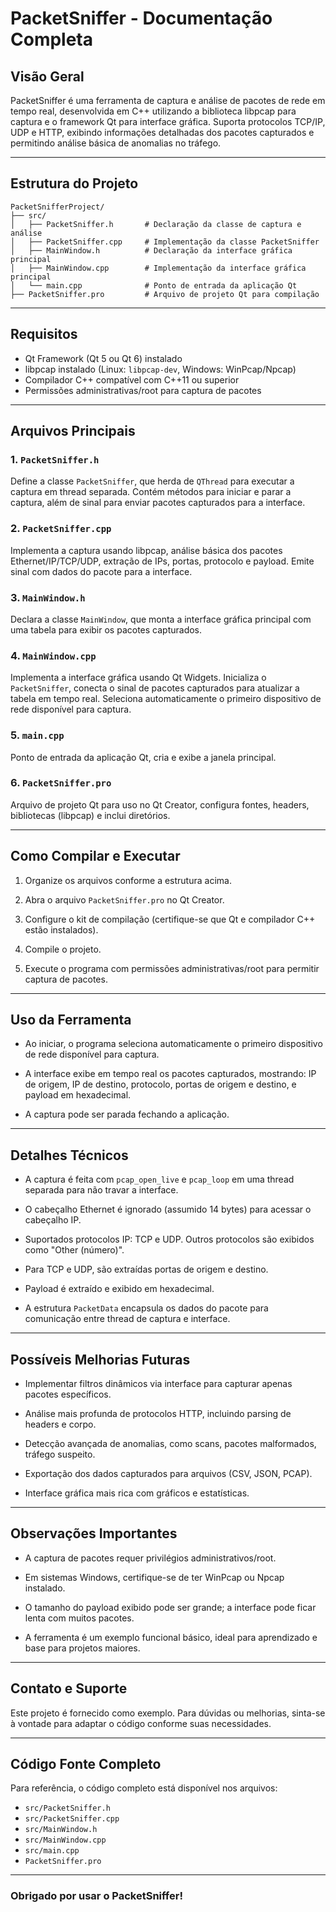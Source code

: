 # PacketSniffer - Documentação Completa

## Visão Geral
PacketSniffer é uma ferramenta de captura e análise de pacotes de rede em tempo real, desenvolvida em C++ utilizando a biblioteca libpcap para captura e o framework Qt para interface gráfica. Suporta protocolos TCP/IP, UDP e HTTP, exibindo informações detalhadas dos pacotes capturados e permitindo análise básica de anomalias no tráfego.

---

## Estrutura do Projeto
```
PacketSnifferProject/
├── src/
│   ├── PacketSniffer.h       # Declaração da classe de captura e análise
│   ├── PacketSniffer.cpp     # Implementação da classe PacketSniffer
│   ├── MainWindow.h          # Declaração da interface gráfica principal
│   ├── MainWindow.cpp        # Implementação da interface gráfica principal
│   └── main.cpp              # Ponto de entrada da aplicação Qt
├── PacketSniffer.pro         # Arquivo de projeto Qt para compilação
```

---

## Requisitos

- Qt Framework (Qt 5 ou Qt 6) instalado
- libpcap instalado (Linux: `libpcap-dev`, Windows: WinPcap/Npcap)
- Compilador C++ compatível com C++11 ou superior
- Permissões administrativas/root para captura de pacotes

---

## Arquivos Principais

### 1. `PacketSniffer.h`
Define a classe `PacketSniffer`, que herda de `QThread` para executar a captura em thread separada. Contém métodos para iniciar e parar a captura, além de sinal para enviar pacotes capturados para a interface.

### 2. `PacketSniffer.cpp`
Implementa a captura usando libpcap, análise básica dos pacotes Ethernet/IP/TCP/UDP, extração de IPs, portas, protocolo e payload. Emite sinal com dados do pacote para a interface.

### 3. `MainWindow.h`
Declara a classe `MainWindow`, que monta a interface gráfica principal com uma tabela para exibir os pacotes capturados.
### 4. `MainWindow.cpp`

Implementa a interface gráfica usando Qt Widgets. Inicializa o `PacketSniffer`, conecta o sinal de pacotes capturados para atualizar a tabela em tempo real. Seleciona automaticamente o primeiro dispositivo de rede disponível para captura.

### 5. `main.cpp`

Ponto de entrada da aplicação Qt, cria e exibe a janela principal.

### 6. `PacketSniffer.pro`

Arquivo de projeto Qt para uso no Qt Creator, configura fontes, headers, bibliotecas (libpcap) e inclui diretórios.

---

## Como Compilar e Executar

1. Organize os arquivos conforme a estrutura acima.

2. Abra o arquivo `PacketSniffer.pro` no Qt Creator.

3. Configure o kit de compilação (certifique-se que Qt e compilador C++ estão instalados).

4. Compile o projeto.

5. Execute o programa com permissões administrativas/root para permitir captura de pacotes.

---

## Uso da Ferramenta

- Ao iniciar, o programa seleciona automaticamente o primeiro dispositivo de rede disponível para captura.

- A interface exibe em tempo real os pacotes capturados, mostrando: IP de origem, IP de destino, protocolo, portas de origem e destino, e payload em hexadecimal.

- A captura pode ser parada fechando a aplicação.

---

## Detalhes Técnicos

- A captura é feita com `pcap_open_live` e `pcap_loop` em uma thread separada para não travar a interface.

- O cabeçalho Ethernet é ignorado (assumido 14 bytes) para acessar o cabeçalho IP.

- Suportados protocolos IP: TCP e UDP. Outros protocolos são exibidos como "Other (número)".

- Para TCP e UDP, são extraídas portas de origem e destino.

- Payload é extraído e exibido em hexadecimal.

- A estrutura `PacketData` encapsula os dados do pacote para comunicação entre thread de captura e interface.

---

## Possíveis Melhorias Futuras

- Implementar filtros dinâmicos via interface para capturar apenas pacotes específicos.

- Análise mais profunda de protocolos HTTP, incluindo parsing de headers e corpo.

- Detecção avançada de anomalias, como scans, pacotes malformados, tráfego suspeito.

- Exportação dos dados capturados para arquivos (CSV, JSON, PCAP).

- Interface gráfica mais rica com gráficos e estatísticas.

---

## Observações Importantes

- A captura de pacotes requer privilégios administrativos/root.

- Em sistemas Windows, certifique-se de ter WinPcap ou Npcap instalado.

- O tamanho do payload exibido pode ser grande; a interface pode ficar lenta com muitos pacotes.

- A ferramenta é um exemplo funcional básico, ideal para aprendizado e base para projetos maiores.

---

## Contato e Suporte

Este projeto é fornecido como exemplo. Para dúvidas ou melhorias, sinta-se à vontade para adaptar o código conforme suas necessidades.

---

## Código Fonte Completo

Para referência, o código completo está disponível nos arquivos:

- `src/PacketSniffer.h`
- `src/PacketSniffer.cpp`
- `src/MainWindow.h`
- `src/MainWindow.cpp`
- `src/main.cpp`
- `PacketSniffer.pro`

---

### Obrigado por usar o PacketSniffer!
